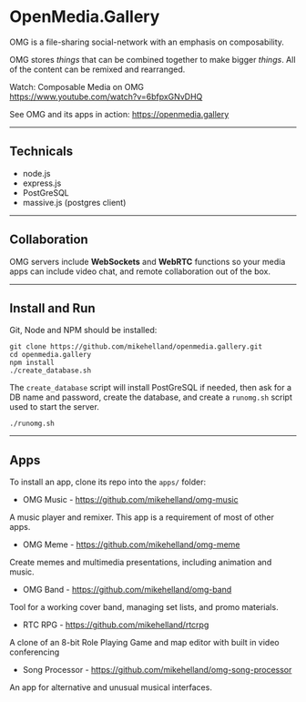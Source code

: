 # OpenMedia.Gallery

OMG is a file-sharing social-network with an emphasis on composability.

OMG stores *things* that can be combined together to make bigger *things*. All of the content can be remixed and rearranged.

Watch: Composable Media on OMG  
https://www.youtube.com/watch?v=6bfpxGNvDHQ

See OMG and its apps in action: https://openmedia.gallery

----

## Technicals

* node.js
* express.js
* PostGreSQL 
* massive.js (postgres client)

----

## Collaboration

OMG servers include **WebSockets** and **WebRTC** functions so your media apps can include video chat, 
and remote collaboration out of the box.

----

## Install and Run

Git, Node and NPM should be installed:

    git clone https://github.com/mikehelland/openmedia.gallery.git
    cd openmedia.gallery
    npm install
    ./create_database.sh

The `create_database` script will install PostGreSQL if needed, 
then ask for a DB name and password, create the database, and create a `runomg.sh` script used to start the server.

    ./runomg.sh

----

## Apps

To install an app, clone its repo into the `apps/` folder:

* OMG Music - https://github.com/mikehelland/omg-music

A music player and remixer. This app is a requirement of most of other apps.

* OMG Meme - https://github.com/mikehelland/omg-meme

Create memes and multimedia presentations, including animation and music.

* OMG Band - https://github.com/mikehelland/omg-band

Tool for a working cover band, managing set lists, and promo materials.

* RTC RPG - https://github.com/mikehelland/rtcrpg

A clone of an 8-bit Role Playing Game and map editor with built in video conferencing

* Song Processor - https://github.com/mikehelland/omg-song-processor

An app for alternative and unusual musical interfaces.

